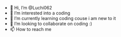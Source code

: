 - 👋 Hi, I’m @Luchi062
- 👀 I’m interested into a coding
- 🌱 I’m currently learning coding couse i am new to it
- 💞️ I’m looking to collaborate on coding :)
- 📫 How to reach me 

<!---
Kaziakass/Kaziakass is a ✨ special ✨ repository because its `README.md` (this file) appears on your GitHub profile.
You can click the Preview link to take a look at your changes.
--->

